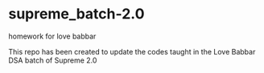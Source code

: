 # supreme_batch-2.0
homework for love babbar

This repo has been created to update the codes taught in the Love Babbar DSA batch of Supreme 2.0
